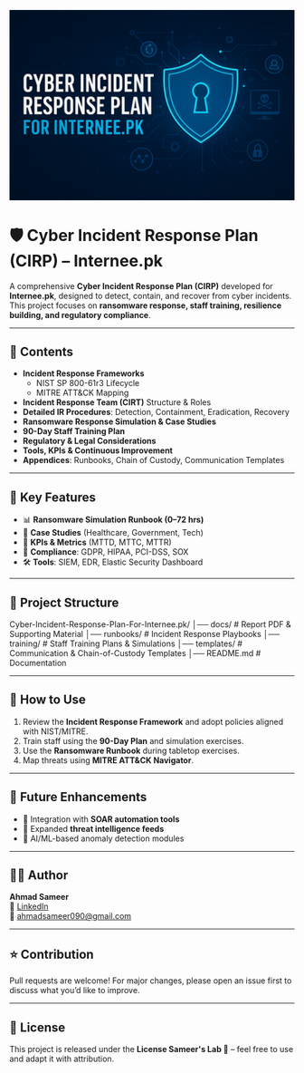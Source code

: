 
<p align="center">
  <img src="Assets/banner.png" alt="Cyber Incident Response Plan Banner" width="800"/>
</p>

# 🛡️ Cyber Incident Response Plan (CIRP) – Internee.pk  

A comprehensive **Cyber Incident Response Plan (CIRP)** developed for **Internee.pk**, designed to detect, contain, and recover from cyber incidents.  
This project focuses on **ransomware response, staff training, resilience building, and regulatory compliance**.  

---

## 📘 Contents
- **Incident Response Frameworks**  
  - NIST SP 800-61r3 Lifecycle  
  - MITRE ATT&CK Mapping  
- **Incident Response Team (CIRT)** Structure & Roles  
- **Detailed IR Procedures**: Detection, Containment, Eradication, Recovery  
- **Ransomware Response Simulation & Case Studies**  
- **90-Day Staff Training Plan**  
- **Regulatory & Legal Considerations**  
- **Tools, KPIs & Continuous Improvement**  
- **Appendices**: Runbooks, Chain of Custody, Communication Templates  

---

## 🚀 Key Features
- 📊 **Ransomware Simulation Runbook (0–72 hrs)**  
- 🧩 **Case Studies** (Healthcare, Government, Tech)  
- 🎯 **KPIs & Metrics** (MTTD, MTTC, MTTR)  
- 🔐 **Compliance**: GDPR, HIPAA, PCI-DSS, SOX  
- 🛠 **Tools**: SIEM, EDR, Elastic Security Dashboard  

---

## 📂 Project Structure
Cyber-Incident-Response-Plan-For-Internee.pk/
│── docs/ # Report PDF & Supporting Material
│── runbooks/ # Incident Response Playbooks
│── training/ # Staff Training Plans & Simulations
│── templates/ # Communication & Chain-of-Custody Templates
│── README.md # Documentation


---

## 📖 How to Use
1. Review the **Incident Response Framework** and adopt policies aligned with NIST/MITRE.  
2. Train staff using the **90-Day Plan** and simulation exercises.  
3. Use the **Ransomware Runbook** during tabletop exercises.  
4. Map threats using **MITRE ATT&CK Navigator**.  

---

## 📌 Future Enhancements
- 🔄 Integration with **SOAR automation tools**  
- 📡 Expanded **threat intelligence feeds**  
- 🤖 AI/ML-based anomaly detection modules  

---

## 👨‍💻 Author
**Ahmad Sameer**  
🔗 [LinkedIn](https://www.linkedin.com/in/ahmad-sameer-17b339371/)  
📧 ahmadsameer090@gmail.com  

---

## ⭐ Contribution
Pull requests are welcome! For major changes, please open an issue first to discuss what you’d like to improve.  

---

## 📜 License
This project is released under the **License Sameer's Lab 🔬** – feel free to use and adapt it with attribution.
